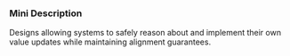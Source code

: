 ### Mini Description

Designs allowing systems to safely reason about and implement their own value updates while maintaining alignment guarantees.
